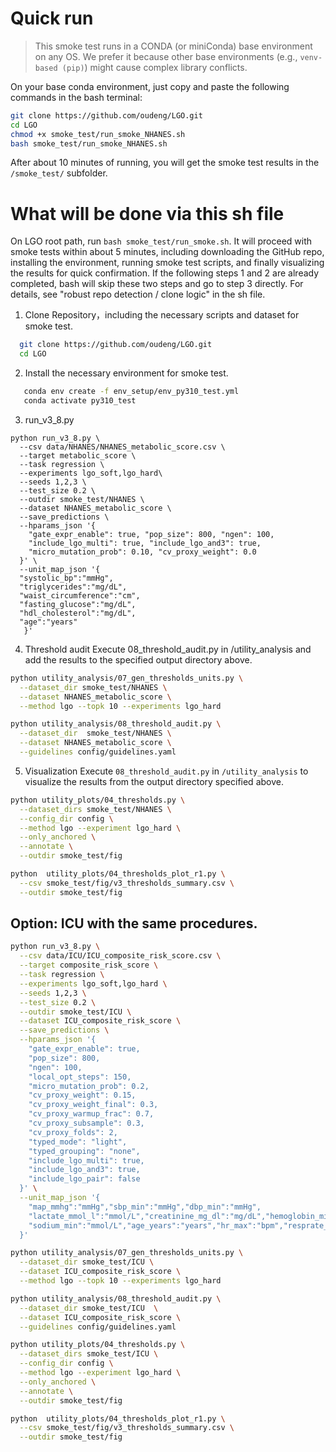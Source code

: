 
# Quick run
> This smoke test runs in a CONDA (or miniConda) base environment on any OS. We prefer it because other base environments (e.g., ```venv-based (pip)```) might cause complex library conflicts.

On your base conda environment, just copy and paste the following commands in the bash terminal:
```bash
git clone https://github.com/oudeng/LGO.git
cd LGO
chmod +x smoke_test/run_smoke_NHANES.sh
bash smoke_test/run_smoke_NHANES.sh
```
After about 10 minutes of running, you will get the smoke test results in the ```/smoke_test/``` subfolder.

# What will be done via this sh file
On LGO root path, run ```bash smoke_test/run_smoke.sh```. It will proceed with smoke tests within about 5 minutes, including downloading the GitHub repo, installing the environment, running smoke test scripts, and finally visualizing the results for quick confirmation.
If the following steps 1 and 2 are already completed, bash will skip these two steps and go to step 3 directly. For details, see "robust repo detection / clone logic" in the sh file.

1. Clone Repository，including the necessary scripts and dataset for smoke test.
```bash
  git clone https://github.com/oudeng/LGO.git
  cd LGO
```

2. Install the necessary environment for smoke test.
```bash
   conda env create -f env_setup/env_py310_test.yml
   conda activate py310_test
```

3. run_v3_8.py
```basg
python run_v3_8.py \
  --csv data/NHANES/NHANES_metabolic_score.csv \
  --target metabolic_score \
  --task regression \
  --experiments lgo_soft,lgo_hard\
  --seeds 1,2,3 \
  --test_size 0.2 \
  --outdir smoke_test/NHANES \
  --dataset NHANES_metabolic_score \
  --save_predictions \
  --hparams_json '{
    "gate_expr_enable": true, "pop_size": 800, "ngen": 100,
    "include_lgo_multi": true, "include_lgo_and3": true, 
    "micro_mutation_prob": 0.10, "cv_proxy_weight": 0.0
  }' \
  --unit_map_json '{
  "systolic_bp":"mmHg",
  "triglycerides":"mg/dL",
  "waist_circumference":"cm",
  "fasting_glucose":"mg/dL",
  "hdl_cholesterol":"mg/dL",
  "age":"years"
   }' 
```

4. Threshold audit
Execute 08_threshold_audit.py in /utility_analysis and add the results to the specified output directory above.
```bash
python utility_analysis/07_gen_thresholds_units.py \
  --dataset_dir smoke_test/NHANES \
  --dataset NHANES_metabolic_score \
  --method lgo --topk 10 --experiments lgo_hard

python utility_analysis/08_threshold_audit.py \
  --dataset_dir  smoke_test/NHANES \
  --dataset NHANES_metabolic_score \
  --guidelines config/guidelines.yaml
```

5. Visualization
Execute `08_threshold_audit.py` in `/utility_analysis` to visualize the results from the output directory specified above.

```bash
python utility_plots/04_thresholds.py \
  --dataset_dirs smoke_test/NHANES \
  --config_dir config \
  --method lgo --experiment lgo_hard \
  --only_anchored \
  --annotate \
  --outdir smoke_test/fig

python  utility_plots/04_thresholds_plot_r1.py \
  --csv smoke_test/fig/v3_thresholds_summary.csv \
  --outdir smoke_test/fig
```

## Option: ICU with the same procedures.
```bash
python run_v3_8.py \
  --csv data/ICU/ICU_composite_risk_score.csv \
  --target composite_risk_score \
  --task regression \
  --experiments lgo_soft,lgo_hard \
  --seeds 1,2,3 \
  --test_size 0.2 \
  --outdir smoke_test/ICU \
  --dataset ICU_composite_risk_score \
  --save_predictions \
  --hparams_json '{
    "gate_expr_enable": true,
    "pop_size": 800,
    "ngen": 100,
    "local_opt_steps": 150,
    "micro_mutation_prob": 0.2,
    "cv_proxy_weight": 0.15,
    "cv_proxy_weight_final": 0.3,
    "cv_proxy_warmup_frac": 0.7,
    "cv_proxy_subsample": 0.3,
    "cv_proxy_folds": 2,
    "typed_mode": "light",
    "typed_grouping": "none",
    "include_lgo_multi": true,
    "include_lgo_and3": true,
    "include_lgo_pair": false
  }' \
  --unit_map_json '{
    "map_mmhg":"mmHg","sbp_min":"mmHg","dbp_min":"mmHg",
    "lactate_mmol_l":"mmol/L","creatinine_mg_dl":"mg/dL","hemoglobin_min":"g/dL",
    "sodium_min":"mmol/L","age_years":"years","hr_max":"bpm","resprate_max":"/min","spo2_min":"%"
  }' 

python utility_analysis/07_gen_thresholds_units.py \
  --dataset_dir smoke_test/ICU \
  --dataset ICU_composite_risk_score \
  --method lgo --topk 10 --experiments lgo_hard

python utility_analysis/08_threshold_audit.py \
  --dataset_dir smoke_test/ICU  \
  --dataset ICU_composite_risk_score \
  --guidelines config/guidelines.yaml

python utility_plots/04_thresholds.py \
  --dataset_dirs smoke_test/ICU \
  --config_dir config \
  --method lgo --experiment lgo_hard \
  --only_anchored \
  --annotate \
  --outdir smoke_test/fig

python  utility_plots/04_thresholds_plot_r1.py \
  --csv smoke_test/fig/v3_thresholds_summary.csv \
  --outdir smoke_test/fig
```
